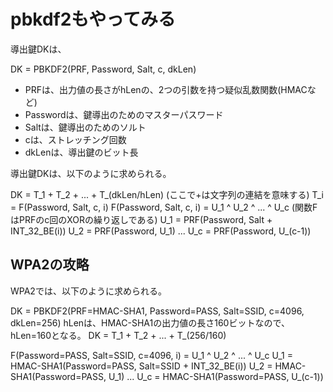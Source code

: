 # pbkdf2もやってみる

導出鍵DKは、

DK = PBKDF2(PRF, Password, Salt, c, dkLen)
* PRFは、出力値の長さがhLenの、2つの引数を持つ疑似乱数関数(HMACなど)
* Passwordは、鍵導出のためのマスターパスワード
* Saltは、鍵導出のためのソルト
* cは、ストレッチング回数
* dkLenは、導出鍵のビット長

導出鍵DKは、以下のように求められる。

DK = T_1 + T_2 + ... + T_(dkLen/hLen) (ここで+は文字列の連結を意味する)
T_i = F(Password, Salt, c, i)
F(Password, Salt, c, i) = U_1 ^ U_2 ^ ... ^ U_c (関数FはPRFのc回のXORの繰り返しである)
U_1 = PRF(Password, Salt + INT_32_BE(i))
U_2 = PRF(Password, U_1)
...
U_c = PRF(Password, U_(c-1))

## WPA2の攻略

WPA2では、以下のように求められる。

DK = PBKDF2(PRF=HMAC-SHA1, Password=PASS, Salt=SSID, c=4096, dkLen=256)
hLenは、HMAC-SHA1の出力値の長さ160ビットなので、hLen=160となる。
DK = T_1 + T_2 + ... + T_(256/160)

F(Password=PASS, Salt=SSID, c=4096, i) = U_1 ^ U_2 ^ ... ^ U_c
U_1 = HMAC-SHA1(Password=PASS, Salt=SSID + INT_32_BE(i))
U_2 = HMAC-SHA1(Password=PASS, U_1)
...
U_c = HMAC-SHA1(Password=PASS, U_(c-1))
